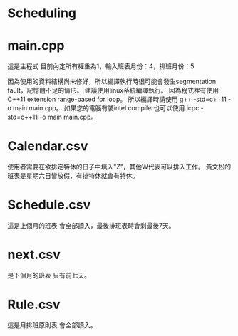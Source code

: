 # Scheduling

# main.cpp
這是主程式
目前內定所有權重為1，輸入班表月份：4，排班月份：5

因為使用的資料結構尚未修好，所以編譯執行時很可能會發生segmentation fault，記憶體不足的情形。
建議使用linux系統編譯執行。
因為程式裡有使用C++11 extension range-based for loop。
所以編譯時請使用 g++ -std=c++11 -o main main.cpp。
如果您的電腦有裝intel compiler也可以使用 icpc -std=c++11 -o main  main.cpp。

# Calendar.csv
使用者需要在欲排定特休的日子中填入"Z"，其他W代表可以排入工作。
黃文松的班表是星期六日皆放假，有排特休就會有特休。

# Schedule.csv
這是上個月的班表
會全部讀入，最後排班表時會剩最後7天。

# next.csv
是下個月的班表
只有前七天。

# Rule.csv
這是月排班原則表
會全部讀入。
